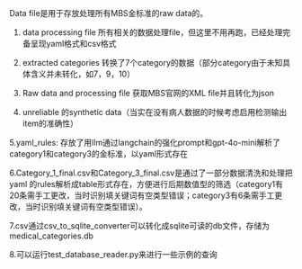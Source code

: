 Data file是用于存放处理所有MBS金标准的raw data的。

1. data processing file 所有相关的数据处理file，但这里不用再跑，已经处理完备呈现yaml格式和csv格式

2. extracted categories 转换了7个category的数据（部分category由于未知具体含义并未转化，如7，9，10）

3. Raw data and processing file 获取MBS官网的XML file并且转化为json

4. unreliable 的synthetic data（当实在没有病人数据的时候考虑启用检测输出item的准确性）

5.yaml_rules: 存放了用llm通过langchain的强化prompt和gpt-4o-mini解析了category1和category3的金标准，以yaml形式存在

6.Category_1_final.csv和Category_3_final.csv是通过了一部分数据清洗和处理把yaml 的rules解析成table形式存在，方便进行后期数值型的筛选（category1有20条需手工更改，当时识别填关键词有空类型错误；category3有6条需手工更改，当时识别填关键词有空类型错误）。

7.csv通过csv_to_sqlite_converter可以转化成sqlite可读的db文件，存储为medical_categories.db

8.可以运行test_database_reader.py来进行一些示例的查询
